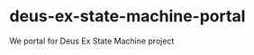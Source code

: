 deus-ex-state-machine-portal
============================

We portal for Deus Ex State Machine project
